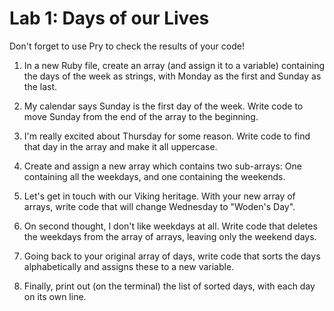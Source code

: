 # Lab 1: Days of our Lives

Don't forget to use Pry to check the results of your code!

1. In a new Ruby file, create an array (and assign it to a variable) containing the days of the week as strings, with Monday as the first and Sunday as the last.
<!-- Done -->

2. My calendar says Sunday is the first day of the week. Write code to move Sunday from the end of the array to the beginning.
<!-- Done -->

3. I'm really excited about Thursday for some reason. Write code to find that day in the array and make it all uppercase.
<!-- Done -->

4. Create and assign a new array which contains two sub-arrays: One containing all the weekdays, and one containing the weekends.
<!-- Done -->

5. Let's get in touch with our Viking heritage. With your new array of arrays, write code that will change Wednesday to "Woden's Day".
<!-- Done -->

6. On second thought, I don't like weekdays at all. Write code that deletes the weekdays from the array of arrays, leaving only the weekend days.
<!-- Done -->

7. Going back to your original array of days, write code that sorts the days alphabetically and assigns these to a new variable.
<!-- Done -->

8. Finally, print out (on the terminal) the list of sorted days, with each day on its own line.
<!-- Done -->
